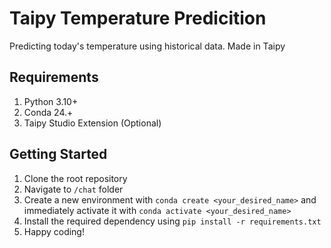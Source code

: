 # Taipy Temperature Predicition

Predicting today's temperature using historical data. Made in Taipy

## Requirements

1. Python 3.10+
2. Conda 24.+
3. Taipy Studio Extension (Optional)

## Getting Started

1. Clone the root repository
2. Navigate to `/chat` folder
3. Create a new environment with `conda create <your_desired_name>` and immediately activate it with `conda activate <your_desired_name>`
4. Install the required dependency using `pip install -r requirements.txt`
5. Happy coding!
